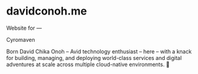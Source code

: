 # davidconoh.me

Website for —

Cyromaven

Born David Chika Onoh – Avid technology enthusiast – here – with a knack for building, managing, and deploying world-class services and digital adventures at scale across multiple cloud-native environments. 🎉